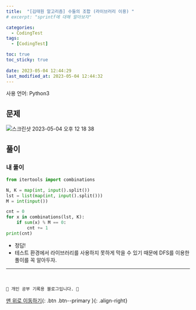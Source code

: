 ```yaml
---
title:  "[김태원 알고리즘] 수들의 조합 (라이브러리 이용) "
# excerpt: "sprintf에 대해 알아보자"

categories:
  - CodingTest
tags:
  - [CodingTest]

toc: true
toc_sticky: true
 
date: 2023-05-04 12:44:29
last_modified_at: 2023-05-04 12:44:32
---
```


사용 언어: Python3

## 문제
![스크린샷 2023-05-04 오후 12 18 38](https://user-images.githubusercontent.com/59405576/236105487-08cfe0e9-aa4f-4ed9-afc9-0019e7476840.png)

## 풀이
### 내 풀이
```py
from itertools import combinations

N, K = map(int, input().split())
lst = list(map(int, input().split()))
M = int(input())

cnt = 0
for x in combinations(lst, K):
    if sum(x) % M == 0:
        cnt += 1
print(cnt)
```
- 정답!
- 테스트 환경에서 라이브러리를 사용하지 못하게 막을 수 있기 때문에 DFS를 이용한 풀이를 꼭 알아두자.



***
<br>


    💛 개인 공부 기록용 블로그입니다. 👻

[맨 위로 이동하기](#){: .btn .btn--primary }{: .align-right}